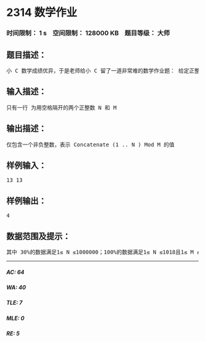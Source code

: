 # 2314 数学作业   
### 时间限制： 1 s&nbsp;&nbsp;&nbsp;&nbsp;空间限制： 128000 KB&nbsp;&nbsp;&nbsp;&nbsp;题目等级： 大师  
## 题目描述：  

<pre>
小 C 数学成绩优异，于是老师给小 C 留了一道非常难的数学作业题： 给定正整数 N 和 M ，要求计算 Concatenate (1 .. N ) Mod M 的值，其中Concatenate (1 .. N ) 是将所有正整数 1, 2, …, N 顺序连接起来得到的数。例如， N = 13, Concatenate (1 .. N ) = 12345678910111213. 小 C 想了大半天终于意识到这是一道不可能手算出来的题目，于是他只好向你求助，希望 你能编写一个程序帮他解决这个问题。
</pre>
  
  
## 输入描述：  

<pre>
只有一行 为用空格隔开的两个正整数 N 和 M
</pre>
  
  
## 输出描述：  

<pre>
仅包含一个非负整数，表示 Concatenate (1 .. N ) Mod M 的值
</pre>
  
  
## 样例输入：  

<pre>
13 13
</pre>
  
  
## 样例输出：  

<pre>
4
</pre>
  
  
## 数据范围及提示：  

<pre>
其中 30%的数据满足1≤ N ≤1000000；100%的数据满足1≤ N ≤1018且1≤ M ≤109
</pre>
  
  
***  

##### AC: 64  
##### WA: 40  
##### TLE: 7  
##### MLE: 0  
##### RE: 5  
